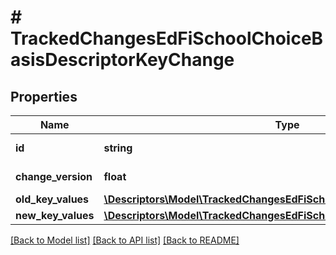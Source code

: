 # # TrackedChangesEdFiSchoolChoiceBasisDescriptorKeyChange

## Properties

Name | Type | Description | Notes
------------ | ------------- | ------------- | -------------
**id** | **string** | Resource identifier | [optional]
**change_version** | **float** | Change version | [optional]
**old_key_values** | [**\Descriptors\Model\TrackedChangesEdFiSchoolChoiceBasisDescriptorKey**](TrackedChangesEdFiSchoolChoiceBasisDescriptorKey.md) |  | [optional]
**new_key_values** | [**\Descriptors\Model\TrackedChangesEdFiSchoolChoiceBasisDescriptorKey**](TrackedChangesEdFiSchoolChoiceBasisDescriptorKey.md) |  | [optional]

[[Back to Model list]](../../README.md#models) [[Back to API list]](../../README.md#endpoints) [[Back to README]](../../README.md)
